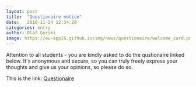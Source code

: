 ```yaml
---
layout: post
title:  "Questionaire notice"
date:   2016-11-24 12:34:20
categories: entry
author: Olaf Górski
image: https://eu-app16.github.io/img/news/questionaire/welcome_card.png
---
```


Attention to all students - you are kindly asked to do the qustionaire linked below. It's anonymous and secure, so you can truly freely express your thoughts and give us your opinions, so please do so.

This is the link:
[Questionaire](http://purkiada.sspbrno.cz/eu-app16/)
